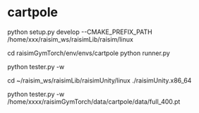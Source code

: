 # cartpole

python setup.py develop --CMAKE_PREFIX_PATH /home/xxx/raisim_ws/raisimLib/raisim/linux

cd raisimGymTorch/env/envs/cartpole
python runner.py


python tester.py -w 

cd ~/raisim_ws/raisimLib/raisimUnity/linux
./raisimUnity.x86_64

python tester.py -w  /home/xxxx/raisimGymTorch/data/cartpole/data/full_400.pt
